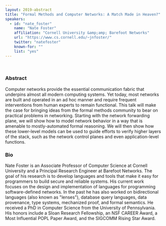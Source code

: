 ```yaml
---
layout: 2019-abstract
title: "Formal Methods and Computer Networks: A Match Made in Heaven?"
speakers:
  - id: "nate_foster"
    name: "Nate Foster"
    affiliation: "Cornell University &amp;amp; Barefoot Networks"
    url: "https://www.cs.cornell.edu/~jnfoster/"
    twitter: "natefoster"
    known-for: ""
    list: "yes"
---
```


<br/>

### Abstract

Computer networks provide the essential communication fabric that underpins almost all modern computing systems. Yet today, most networks are built and operated in an ad hoc manner and require frequent interventions from human experts to remain functional. This talk will make the case for bringing ideas from the formal methods community to bear on practical problems in networking. Starting with the network forwarding plane, we will show how to model network behavior in a way that is amenable to mostly-automated formal reasoning. We will then show how these lower-level models can be used to guide efforts to verify higher layers of the stack, such as the network control planes and even application-level functions.

### Bio

Nate Foster is an Associate Professor of Computer Science at Cornell University and a Principal Research Engineer at Barefoot Networks. The goal of his research is to develop languages and tools that make it easy for programmers to build secure and reliable systems. His current work focuses on the design and implementation of languages for programming software-defined networks. In the past he has also worked on bidirectional languages (also known as "lenses"), database query languages, data provenance, type systems, mechanized proof, and formal semantics. He received a PhD in Computer Science from the University of Pennsylvania. His honors include a Sloan Research Fellowship, an NSF CAREER Award, a Most Influential POPL Paper Award, and the SIGCOMM Rising Star Award.

